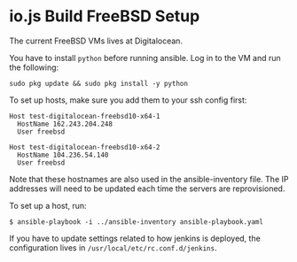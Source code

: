 # io.js Build FreeBSD Setup

The current FreeBSD VMs lives at Digitalocean.

You have to install `python` before running ansible. Log in to the VM
and run the following:
```
sudo pkg update && sudo pkg install -y python
```

To set up hosts, make sure you add them to your ssh config first:
```
Host test-digitalocean-freebsd10-x64-1
  HostName 162.243.204.248
  User freebsd

Host test-digitalocean-freebsd10-x64-2
  HostName 104.236.54.140
  User freebsd
```

Note that these hostnames are also used in the ansible-inventory file.
The IP addresses will need to be updated each time
the servers are reprovisioned.

To set up a host, run:

```text
$ ansible-playbook -i ../ansible-inventory ansible-playbook.yaml
```

If you have to update settings related to how jenkins is deployed,
the configuration lives in `/usr/local/etc/rc.conf.d/jenkins`.

